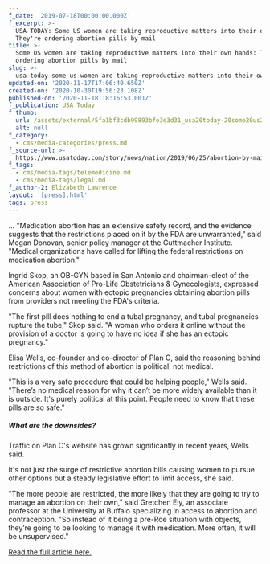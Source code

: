 ```yaml
---
f_date: '2019-07-18T00:00:00.000Z'
f_excerpt: >-
  USA TODAY: Some US women are taking reproductive matters into their own hands:
  They're ordering abortion pills by mail
title: >-
  Some US women are taking reproductive matters into their own hands: They're
  ordering abortion pills by mail
slug: >-
  usa-today-some-us-women-are-taking-reproductive-matters-into-their-own-hands-theyre-ordering-abortion-pills-by-mail
updated-on: '2020-11-17T17:06:40.650Z'
created-on: '2020-10-30T19:56:23.108Z'
published-on: '2020-11-18T18:16:53.001Z'
f_publication: USA Today
f_thumb:
  url: /assets/external/5fa1bf3cdb99893bfe3e3d31_usa20today-20some20us20women20.png
  alt: null
f_category:
  - cms/media-categories/press.md
f_source-url: >-
  https://www.usatoday.com/story/news/nation/2019/06/25/abortion-by-mail-foothold-limit-ban-states-access/1512470001/
f_tags:
  - cms/media-tags/telemedicine.md
  - cms/media-tags/legal.md
f_author-2: Elizabeth Lawrence
layout: '[press].html'
tags: press
---
```


… "Medication abortion has an extensive safety record, and the evidence suggests that the restrictions placed on it by the FDA are unwarranted," said Megan Donovan, senior policy manager at the Guttmacher Institute. "Medical organizations have called for lifting the federal restrictions on medication abortion."

Ingrid Skop, an OB-GYN based in San Antonio and chairman-elect of the American Association of Pro-Life Obstetricians & Gynecologists, expressed concerns about women with ectopic pregnancies obtaining abortion pills from providers not meeting the FDA's criteria. 

"The first pill does nothing to end a tubal pregnancy, and tubal pregnancies rupture the tube," Skop said. "A woman who orders it online without the provision of a doctor is going to have no idea if she has an ectopic pregnancy."

Elisa Wells, co-founder and co-director of Plan C, said the reasoning behind restrictions of this method of abortion is political, not medical. 

"This is a very safe procedure that could be helping people," Wells said. "There’s no medical reason for why it can’t be more widely available than it is outside. It's purely political at this point. People need to know that these pills are so safe."

##### **What are the downsides?** 

Traffic on Plan C's website has grown significantly in recent years, Wells said.

It's not just the surge of restrictive abortion bills causing women to pursue other options but a steady legislative effort to limit access, she said.

"The more people are restricted, the more likely that they are going to try to manage an abortion on their own," said Gretchen Ely, an associate professor at the University at Buffalo specializing in access to abortion and contraception. "So instead of it being a pre-Roe situation with objects, they’re going to be looking to manage it with medication. More often, it will be unsupervised." 

[Read the full article here.](https://www.usatoday.com/story/news/nation/2019/06/25/abortion-by-mail-foothold-limit-ban-states-access/1512470001/)
